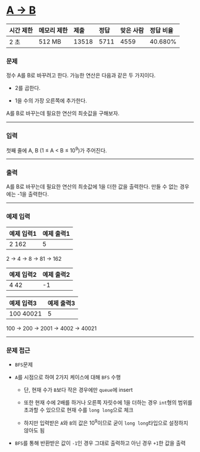 # [A → B](https://www.acmicpc.net/problem/16953)

<div align = center>

| 시간 제한 | 메모리 제한 | 제출  | 정답 | 맞은 사람 | 정답 비율 |
| :-------- | :---------- | :---- | :--- | :-------- | :-------- |
| 2 초      | 512 MB      | 13518 | 5711 | 4559      | 40.680%   |

</div>

### 문제

정수 A를 B로 바꾸려고 한다. 가능한 연산은 다음과 같은 두 가지이다.

  - 2를 곱한다.

  - 1을 수의 가장 오른쪽에 추가한다. 

A를 B로 바꾸는데 필요한 연산의 최솟값을 구해보자.

---

### 입력

첫째 줄에 A, B (1 ≤ A < B ≤ 10<sup>9</sup>)가 주어진다.

---

### 출력

A를 B로 바꾸는데 필요한 연산의 최솟값에 1을 더한 값을 출력한다. 만들 수 없는 경우에는 -1을 출력한다.

---

### 예제 입력

| 예제 입력1 | 예제 출력1 |
| :--------- | :--------- |
| 2 162      | 5          |

2 → 4 → 8 → 81 → 162

| 예제 입력2 | 예제 출력2 |
| :--------- | :--------- |
| 4 42       | -1         |

| 예제 입력3 | 예제 출력3 |
| :--------- | :--------- |
| 100 40021  | 5          |

100 → 200 → 2001 → 4002 → 40021

---

### 문제 접근

  - `BFS`문제

  - `A`를 시점으로 하여 2가지 케이스에 대해 `BFS` 수행

    - 단, 현재 수가 `B`보다 작은 경우에만 `queue`에 insert

    - 또한 현재 수에 2배를 하거나 오른쪽 자릿수에 1을 더하는 경우 `int`형의 범위를 초과할 수 있으므로 현재 수를 `long long`으로 체크

    - 하지만 입력받은 `A`와 `B`의 값은 10<sup>9</sup>이므로 굳이 `long long`타입으로 설정하지 않아도 됨

  - `BFS`를 통해 반환받은 값이 `-1`인 경우 그대로 출력하고 아닌 경우 `+1`한 값을 출력